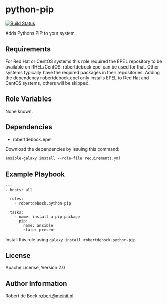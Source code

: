 python-pip
=========

[![Build Status](https://travis-ci.org/robertdebock/ansible-role-python-pip.svg?branch=master)](https://travis-ci.org/robertdebock/ansible-role-python-pip)

Adds Pythons PIP to your system.

Requirements
------------

For Red Hat or CentOS systems this role required the EPEL repository to be available on RHEL/CentOS. robertdebock.epel can be used for that.
Other systems typically have the required packages in their repositories.
Adding the dependency robertdebock.epel only installs EPEL to Red Hat and CentOS systems, others will be skipped.

Role Variables
--------------

None known.

Dependencies
------------

- robertdebock.epel

Download the dependencies by issuing this command:
```
ansible-galaxy install --role-file requirements.yml
```

Example Playbook
----------------

```
---
- hosts: all

  roles:
    - robertdebock.python-pip

  tasks:
    - name: install a pip package
      pip:
        name: ansible
        state: present
```

Install this role using `galaxy install robertdebock.python-pip`.

License
-------

Apache License, Version 2.0

Author Information
------------------

Robert de Bock <robert@meinit.nl>
